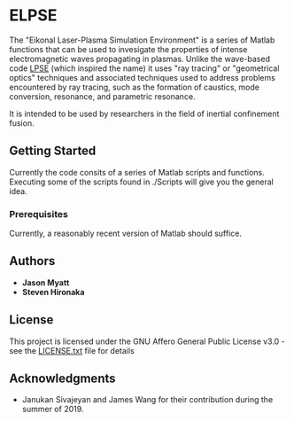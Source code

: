 # ELPSE

The "Eikonal Laser-Plasma Simulation Environment" is a series of Matlab functions that can be used to invesigate the properties of intense electromagnetic waves propagating in plasmas. Unlike the wave-based code [LPSE](https://www.sciencedirect.com/science/article/pii/S0021999119306217) (which inspired the name) it uses "ray tracing" or "geometrical optics" techniques and associated techniques used to address problems encountered by ray tracing, such as the formation of caustics, mode conversion, resonance, and parametric resonance.

It is intended to be used by researchers in the field of inertial confinement fusion.

## Getting Started

Currently the code consits of a series of Matlab scripts and functions. Executing some of the scripts found in ./Scripts will give you the general idea.

### Prerequisites

Currently, a reasonably recent version of Matlab should suffice.

## Authors

* **Jason Myatt**
* **Steven Hironaka**

## License

This project is licensed under the GNU Affero General Public License v3.0 - see the [LICENSE.txt](LICENSE.txt) file for details

## Acknowledgments

*  Janukan Sivajeyan and James Wang for their contribution during the summer of 2019.

